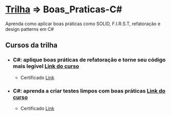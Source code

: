# [Trilha](https://cursos.alura.com.br/formacao-boas-praticas-c-sharp) => Boas_Praticas-C#
Aprenda como aplicar boas práticas como SOLID, F.I.R.S.T, refatoração e design patterns em C#

## Cursos da trilha

- ### C#: aplique boas práticas de refatoração e torne seu código mais legível [Link do curso](https://cursos.alura.com.br/course/csharp-boas-praticas-refatoracao-codigo-legivel)

  - Certificado [Link](https://cursos.alura.com.br/certificate/91b115d4-18db-4e52-80eb-b5ce4aa0d9d8?lang=pt_BR)

- ### C#: aprenda a criar testes limpos com boas práticas [Link do curso](https://cursos.alura.com.br/course/csharp-criar-testes-limpos-boas-praticas)

  - Certificado [Link]()

